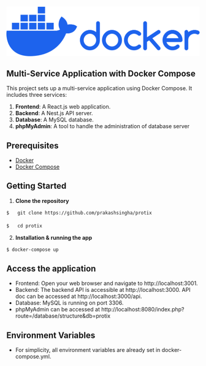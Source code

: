 <p align="center">
  <img src="01-primary-blue-docker-logo.svg" />
</p>

## Multi-Service Application with Docker Compose

This project sets up a multi-service application using Docker Compose. It includes three services:

1. **Frontend**: A React.js web application.
2. **Backend**: A Nest.js API server.
3. **Database**: A MySQL database.
4. **phpMyAdmin**: A tool to handle the administration of database server

## Prerequisites

- [Docker](https://www.docker.com/)
- [Docker Compose](https://docs.docker.com/compose/)

## Getting Started

1. **Clone the repository**

```bash
$   git clone https://github.com/prakashsingha/protix

$   cd protix
```

2. **Installation & running the app**

```bash
$ docker-compose up
```

## Access the application

- Frontend: Open your web browser and navigate to http://localhost:3001.
- Backend: The backend API is accessible at http://localhost:3000. API doc can be accessed at http://localhost:3000/api.
- Database: MySQL is running on port 3306.
- phpMyAdmin can be accessed at http://localhost:8080/index.php?route=/database/structure&db=protix

## Environment Variables

- For simplicity, all environment variables are already set in docker-compose.yml.
